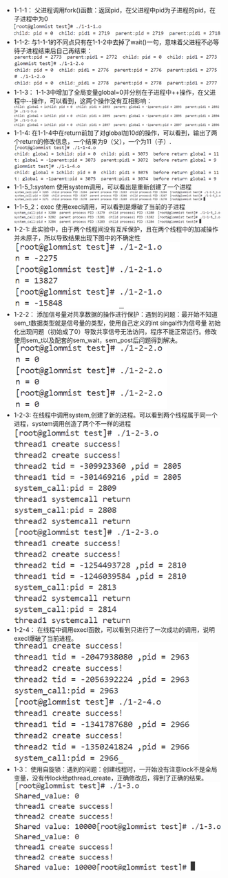 
- 1-1-1：
父进程调用fork()函数：返回pid，在父进程中pid为子进程的pid，在子进程中为0
![1-1-1实验截图](screenshot/1-1-1.png)
- 1-1-2:
与1-1-1的不同点只有在1-1-2中去掉了wait()一句，意味着父进程不必等待子进程结束后自己再结束：
![1-1-2实验截图](screenshot/1-1-2.png)
- 1-1-3：
1-1-3中增加了全局变量global=0并分别在子进程中++操作，在父进程中--操作，可以看到，这两个操作没有互相影响：
![1-1-3实验截图](screenshot/1-1-3.png)
- 1-1-4:
在1-1-4中在return前加了对global加10d的操作，可以看到，输出了两个return的修改信息，一个结果为9（父），一个为11（子）.
![1-1-4实验截图](screenshot/1-1-4.png)
- 1-1-5_1:system
使用system调用，可以看出是重新创建了一个进程
![1-1-5_1实验截图](screenshot/1-1-5_1.png)
- 1-1-5_2：exec
使用execl调用，可以看到是爆破了当前的子进程
![1-1-5_2实验截图](screenshot/1-1-5_2.png)
- 1-2-1:
此实验中，由于两个线程间没有互斥保护，且在两个线程中的加减操作并未原子，所以导致结果出现下图中的不确定性
![1-2-1实验截图](screenshot/1-2-1.png)
- 1-2-2：
添加信号量对共享数据的操作进行保护：遇到的问题：最开始不知道sem_t数据类型就是信号量的类型，使用自己定义的int singal作为信号量
初始化出现问题（初始成了0）导致共享信号无法访问，程序不能正常运行。修改使用sem_t以及配套的sem_wait，sem_post后问题得到解决。
![1-2-2实验截图](screenshot/1-2-2.png)
- 1-2-3:
在线程中调用system,创建了新的进程。可以看到两个线程属于同一个进程，system调用创造了两个不一样的进程
![1-2-3实验截图](screenshot/1-2-3.png)
- 1-2-4：
在线程中调用execl函数，可以看到只进行了一次成功的调用，说明execl爆破了当前进程。
![1-2-4实验截图](screenshot/1-2-4.png)
- 1-3：
使用自旋锁：遇到的问题：创建线程时，一开始没有注意lock不是全局变量，没有传lock给pthread_create，正确修改后，得到了正确的结果。
![1-3实验截图](screenshot/1-3.png)